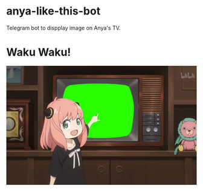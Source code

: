 ﻿# anya-like-this-bot
Telegram bot to dispplay image on Anya's TV.
# Waku Waku!
![image](https://raw.githubusercontent.com/DoubleSpicy/anya-like-this-bot/main/result1.png)
